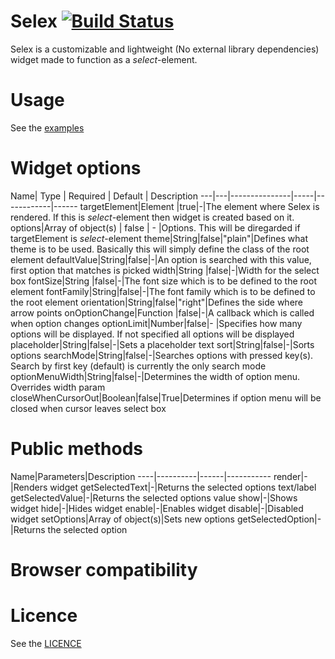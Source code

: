 Selex [![Build Status](https://travis-ci.org/janikoskela/Selex.svg?branch=master)](https://travis-ci.org/janikoskela/Selex)
===============
Selex is a customizable and lightweight (No external library dependencies) widget made to function as a <i>select</i>-element.

Usage
==============
See the <a href="https://github.com/janikoskela/Selex/tree/master/examples">examples</a>

Widget options
===============
Name| Type | Required | Default | Description
---|---|---------------|-----|------------|------
targetElement|Element |true|-|The element where Selex is rendered. If this is <i>select</i>-element then widget is created based on it. 
options|Array of object(s) | false | - |Options. This will be diregarded if targetElement is <i>select</i>-element
theme|String|false|"plain"|Defines what theme is to be used. Basically this will simply define the class of the root element
defaultValue|String|false|-|An option is searched with this value, first option that matches is picked
width|String |false|-|Width for the select box
fontSize|String |false|-|The font size which is to be defined to the root element
fontFamily|String|false|-|The font family which is to be defined to the root element
orientation|String|false|"right"|Defines the side where arrow points
onOptionChange|Function |false|-|A callback which is called when option changes
optionLimit|Number|false|- |Specifies how many options will be displayed. If not specified all options will be displayed
placeholder|String|false|-|Sets a placeholder text
sort|String|false|-|Sorts options
searchMode|String|false|-|Searches options with pressed key(s). Search by first key (default) is currently the only search mode
optionMenuWidth|String|false|-|Determines the width of option menu. Overrides width param
closeWhenCursorOut|Boolean|false|True|Determines if option menu will be closed when cursor leaves select box

Public methods
===============
Name|Parameters|Description
----|----------|------|-----------
render|-|Renders widget
getSelectedText|-|Returns the selected options text/label
getSelectedValue|-|Returns the selected options value
show|-|Shows widget
hide|-|Hides widget
enable|-|Enables widget
disable|-|Disabled widget
setOptions|Array of object(s)|Sets new options
getSelectedOption|-|Returns the selected option

Browser compatibility
==============

Licence
=============
See the <a href="https://github.com/janikoskela/SimpleSelectBox/blob/master/LICENSE">LICENCE</a>

